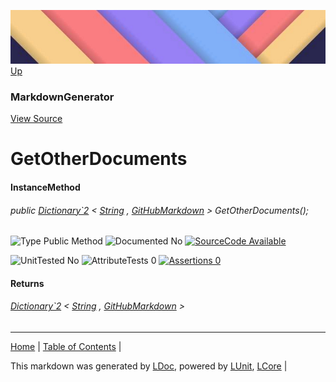 ![](../Content/LDoc-banner-small.png "")
[Up](MarkdownGenerator.md)
### MarkdownGenerator
[View Source](../Markdown/MarkdownGenerator.cs)
# GetOtherDocuments
#### InstanceMethod
###### public  <a href="https://www.google.com/#q=C%23+System.Collections.Generic.Dictionary<TKey, TValue>" alt="Search for 'System.Collections.Generic.Dictionary<TKey, TValue>'" target="_blank">Dictionary`2</a> < <a href="https://www.google.com/#q=C%23+System.String" alt="Search for 'System.String'" target="_blank">String</a> , [GitHubMarkdown](GitHubMarkdown.md) > GetOtherDocuments();

![Type Public Method](http://b.repl.ca/v1/Type-Public%20Method-lightgrey.png "") ![Documented No](http://b.repl.ca/v1/Documented-No-red.png "") [![SourceCode Available](http://b.repl.ca/v1/SourceCode-Available-brightgreen.png "")](../Markdown/MarkdownGenerator.cs#L295)

![UnitTested No](http://b.repl.ca/v1/UnitTested-No-lightgrey.png "") ![AttributeTests 0](http://b.repl.ca/v1/AttributeTests-0-lightgrey.png "") [![Assertions 0](http://b.repl.ca/v1/Assertions-0-lightgrey.png "")](../Markdown/MarkdownGenerator.cs)
#### Returns
######  <a href="https://www.google.com/#q=C%23+System.Collections.Generic.Dictionary<TKey, TValue>" alt="Search for 'System.Collections.Generic.Dictionary<TKey, TValue>'" target="_blank">Dictionary`2</a> < <a href="https://www.google.com/#q=C%23+System.String" alt="Search for 'System.String'" target="_blank">String</a> , [GitHubMarkdown](GitHubMarkdown.md) >
---

[Home](../../README.md) | [Table of Contents](../../TableOfContents.md) | 


This markdown was generated by [LDoc](https://github.com/CodeSingularity/LDoc), powered by [LUnit](https://github.com/CodeSingularity/LUnit), [LCore](https://github.com/CodeSingularity/LCore) | 

